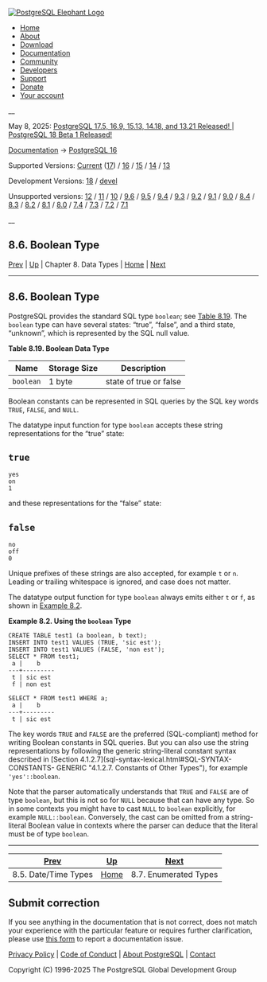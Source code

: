[ ![PostgreSQL Elephant Logo](/media/img/about/press/elephant.png) ](/)

  * [Home](/ "Home")
  * [About](/about/ "About")
  * [Download](/download/ "Download")
  * [Documentation](/docs/ "Documentation")
  * [Community](/community/ "Community")
  * [Developers](/developer/ "Developers")
  * [Support](/support/ "Support")
  * [Donate](/about/donate/ "Donate")
  * [Your account](/account/ "Your account")

__

May 8, 2025: [ PostgreSQL 17.5, 16.9, 15.13, 14.18, and 13.21 Released! ](/about/news/postgresql-175-169-1513-1418-and-1321-released-3072/) | [ PostgreSQL 18 Beta 1 Released! ](/about/news/postgresql-18-beta-1-released-3070/)

[Documentation](/docs/ "Documentation") -> [PostgreSQL
16](/docs/16/index.html)

Supported Versions: [Current](/docs/current/datatype-boolean.html "PostgreSQL
17 - 8.6. Boolean Type") ([17](/docs/17/datatype-boolean.html "PostgreSQL 17 -
8.6. Boolean Type")) / [16](/docs/16/datatype-boolean.html "PostgreSQL 16 -
8.6. Boolean Type") / [15](/docs/15/datatype-boolean.html "PostgreSQL 15 -
8.6. Boolean Type") / [14](/docs/14/datatype-boolean.html "PostgreSQL 14 -
8.6. Boolean Type") / [13](/docs/13/datatype-boolean.html "PostgreSQL 13 -
8.6. Boolean Type")

Development Versions: [18](/docs/18/datatype-boolean.html "PostgreSQL 18 -
8.6. Boolean Type") / [devel](/docs/devel/datatype-boolean.html "PostgreSQL
devel - 8.6. Boolean Type")

Unsupported versions: [12](/docs/12/datatype-boolean.html "PostgreSQL 12 -
8.6. Boolean Type") / [11](/docs/11/datatype-boolean.html "PostgreSQL 11 -
8.6. Boolean Type") / [10](/docs/10/datatype-boolean.html "PostgreSQL 10 -
8.6. Boolean Type") / [9.6](/docs/9.6/datatype-boolean.html "PostgreSQL 9.6 -
8.6. Boolean Type") / [9.5](/docs/9.5/datatype-boolean.html "PostgreSQL 9.5 -
8.6. Boolean Type") / [9.4](/docs/9.4/datatype-boolean.html "PostgreSQL 9.4 -
8.6. Boolean Type") / [9.3](/docs/9.3/datatype-boolean.html "PostgreSQL 9.3 -
8.6. Boolean Type") / [9.2](/docs/9.2/datatype-boolean.html "PostgreSQL 9.2 -
8.6. Boolean Type") / [9.1](/docs/9.1/datatype-boolean.html "PostgreSQL 9.1 -
8.6. Boolean Type") / [9.0](/docs/9.0/datatype-boolean.html "PostgreSQL 9.0 -
8.6. Boolean Type") / [8.4](/docs/8.4/datatype-boolean.html "PostgreSQL 8.4 -
8.6. Boolean Type") / [8.3](/docs/8.3/datatype-boolean.html "PostgreSQL 8.3 -
8.6. Boolean Type") / [8.2](/docs/8.2/datatype-boolean.html "PostgreSQL 8.2 -
8.6. Boolean Type") / [8.1](/docs/8.1/datatype-boolean.html "PostgreSQL 8.1 -
8.6. Boolean Type") / [8.0](/docs/8.0/datatype-boolean.html "PostgreSQL 8.0 -
8.6. Boolean Type") / [7.4](/docs/7.4/datatype-boolean.html "PostgreSQL 7.4 -
8.6. Boolean Type") / [7.3](/docs/7.3/datatype-boolean.html "PostgreSQL 7.3 -
8.6. Boolean Type") / [7.2](/docs/7.2/datatype-boolean.html "PostgreSQL 7.2 -
8.6. Boolean Type") / [7.1](/docs/7.1/datatype-boolean.html "PostgreSQL 7.1 -
8.6. Boolean Type")

__

8.6. Boolean Type  
---  
[Prev](datatype-datetime.html "8.5. Date/Time Types")  | [Up](datatype.html "Chapter 8. Data Types") | Chapter 8. Data Types | [Home](index.html "PostgreSQL 16.9 Documentation") |  [Next](datatype-enum.html "8.7. Enumerated Types")  
  
* * *

## 8.6. Boolean Type #

PostgreSQL provides the standard SQL type `boolean`; see [Table
8.19](datatype-boolean.html#DATATYPE-BOOLEAN-TABLE "Table 8.19. Boolean Data
Type"). The `boolean` type can have several states: “true”, “false”, and a
third state, “unknown”, which is represented by the SQL null value.

**Table  8.19. Boolean Data Type**

Name | Storage Size | Description  
---|---|---  
`boolean` | 1 byte | state of true or false  
  
  

Boolean constants can be represented in SQL queries by the SQL key words
`TRUE`, `FALSE`, and `NULL`.

The datatype input function for type `boolean` accepts these string
representations for the “true” state:

`true`  
---  
`yes`  
`on`  
`1`  
  
and these representations for the “false” state:

`false`  
---  
`no`  
`off`  
`0`  
  
Unique prefixes of these strings are also accepted, for example `t` or `n`.
Leading or trailing whitespace is ignored, and case does not matter.

The datatype output function for type `boolean` always emits either `t` or
`f`, as shown in [Example 8.2](datatype-boolean.html#DATATYPE-BOOLEAN-EXAMPLE
"Example 8.2. Using the boolean Type").

**Example  8.2. Using the `boolean` Type**

    
    
    CREATE TABLE test1 (a boolean, b text);
    INSERT INTO test1 VALUES (TRUE, 'sic est');
    INSERT INTO test1 VALUES (FALSE, 'non est');
    SELECT * FROM test1;
     a |    b
    ---+---------
     t | sic est
     f | non est
    
    SELECT * FROM test1 WHERE a;
     a |    b
    ---+---------
     t | sic est
    

  

The key words `TRUE` and `FALSE` are the preferred (SQL-compliant) method for
writing Boolean constants in SQL queries. But you can also use the string
representations by following the generic string-literal constant syntax
described in [Section 4.1.2.7](sql-syntax-lexical.html#SQL-SYNTAX-CONSTANTS-
GENERIC "4.1.2.7. Constants of Other Types"), for example `'yes'::boolean`.

Note that the parser automatically understands that `TRUE` and `FALSE` are of
type `boolean`, but this is not so for `NULL` because that can have any type.
So in some contexts you might have to cast `NULL` to `boolean` explicitly, for
example `NULL::boolean`. Conversely, the cast can be omitted from a string-
literal Boolean value in contexts where the parser can deduce that the literal
must be of type `boolean`.

* * *

[Prev](datatype-datetime.html "8.5. Date/Time Types")  | [Up](datatype.html "Chapter 8. Data Types") |  [Next](datatype-enum.html "8.7. Enumerated Types")  
---|---|---  
8.5. Date/Time Types  | [Home](index.html "PostgreSQL 16.9 Documentation") |  8.7. Enumerated Types  
  
## Submit correction

If you see anything in the documentation that is not correct, does not match
your experience with the particular feature or requires further clarification,
please use [this form](/account/comments/new/16/datatype-boolean.html/) to
report a documentation issue.

[Privacy Policy](/about/privacypolicy) | [Code of Conduct](/about/policies/coc/) | [About PostgreSQL](/about/) | [Contact](/about/contact/)  

Copyright (C) 1996-2025 The PostgreSQL Global Development Group

